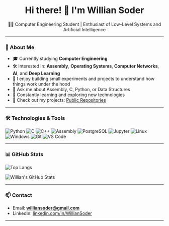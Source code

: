 <h1 align="center">Hi there! 👋 I'm Willian Soder</h1>
<p align="center">
  👨‍💻 Computer Engineering Student | Enthusiast of Low-Level Systems and Artificial Intelligence
</p>

---

### 🧠 About Me

- 🎓 Currently studying **Computer Engineering**
- 🛠️ Interested in: **Assembly**, **Operating Systems**, **Computer Networks**, **AI**, and **Deep Learning**
- 🔬 I enjoy building small experiments and projects to understand how things work under the hood
- 💬 Ask me about Assembly, C, Python, or Data Structures
- 🌱 Constantly learning and exploring new technologies
- 📁 Check out my projects: [Public Repositories](https://github.com/WillianSoder?tab=repositories)

---

### 🛠️ Technologies & Tools

![Python](https://img.shields.io/badge/-Python-0d1117?style=flat&logo=python)
![C](https://img.shields.io/badge/-C-0d1117?style=flat&logo=c)
![C++](https://img.shields.io/badge/-C++-0d1117?style=flat&logo=c%2B%2B&logoColor=00599C)
![Assembly](https://img.shields.io/badge/-Assembly-0d1117?style=flat&logo=gnu&logoColor=white)
![PostgreSQL](https://img.shields.io/badge/-PostgreSQL-0d1117?style=flat&logo=postgresql)
![Jupyter](https://img.shields.io/badge/-Jupyter-0d1117?style=flat&logo=jupyter)
![Linux](https://img.shields.io/badge/-Linux-0d1117?style=flat&logo=linux)
![Windows](https://custom-icon-badges.demolab.com/badge/Windows-0d1117?logo=windows11&logoColor=white)
![Git](https://img.shields.io/badge/-Git-0d1117?style=flat&logo=git)
![VS Code](https://custom-icon-badges.demolab.com/badge/VS%20Code-0d1117.svg?&logo=visual-studio&logoColor=white)

---

### 📊 GitHub Stats



![Top Langs](https://github-readme-stats.vercel.app/api/top-langs/?username=WillianSoder&hide=javascript,jupyter,tex,css,scss,html&theme=light&layout=compact)

![Willian's GitHub Stats](https://github-readme-stats.vercel.app/api?username=WillianSoder&show_icons=true&theme=light&hide_title=true)



---

### 📫 Contact

- Email: **williansoder@gmail.com** 
- LinkedIn: [linkedin.com/in/WillianSoder](https://www.linkedin.com/in/willian-soder-a3882a2ab/) 

---




 